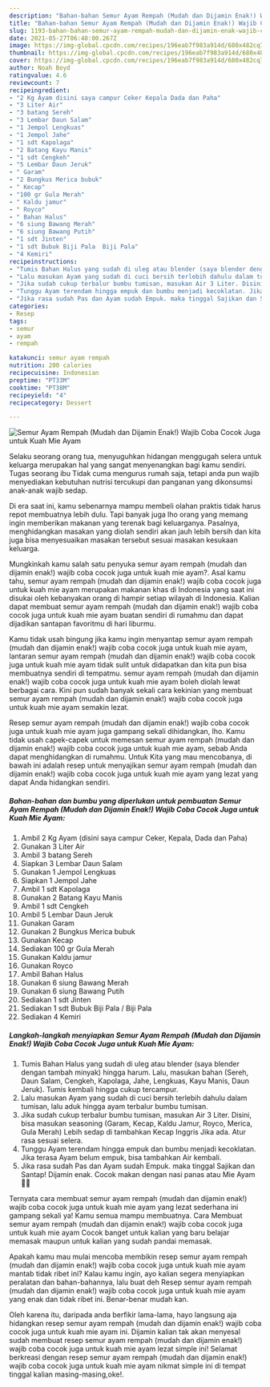 ```yaml
---
description: "Bahan-bahan Semur Ayam Rempah (Mudah dan Dijamin Enak!) Wajib Coba Cocok Juga untuk Kuah Mie Ayam yang enak dan Mudah Dibuat"
title: "Bahan-bahan Semur Ayam Rempah (Mudah dan Dijamin Enak!) Wajib Coba Cocok Juga untuk Kuah Mie Ayam yang enak dan Mudah Dibuat"
slug: 1193-bahan-bahan-semur-ayam-rempah-mudah-dan-dijamin-enak-wajib-coba-cocok-juga-untuk-kuah-mie-ayam-yang-enak-dan-mudah-dibuat
date: 2021-05-27T06:48:00.267Z
image: https://img-global.cpcdn.com/recipes/196eab7f983a914d/680x482cq70/semur-ayam-rempah-mudah-dan-dijamin-enak-wajib-coba-cocok-juga-untuk-kuah-mie-ayam-foto-resep-utama.jpg
thumbnail: https://img-global.cpcdn.com/recipes/196eab7f983a914d/680x482cq70/semur-ayam-rempah-mudah-dan-dijamin-enak-wajib-coba-cocok-juga-untuk-kuah-mie-ayam-foto-resep-utama.jpg
cover: https://img-global.cpcdn.com/recipes/196eab7f983a914d/680x482cq70/semur-ayam-rempah-mudah-dan-dijamin-enak-wajib-coba-cocok-juga-untuk-kuah-mie-ayam-foto-resep-utama.jpg
author: Noah Boyd
ratingvalue: 4.6
reviewcount: 7
recipeingredient:
- "2 Kg Ayam disini saya campur Ceker Kepala Dada dan Paha"
- "3 Liter Air"
- "3 batang Sereh"
- "3 Lembar Daun Salam"
- "1 Jempol Lengkuas"
- "1 Jempol Jahe"
- "1 sdt Kapolaga"
- "2 Batang Kayu Manis"
- "1 sdt Cengkeh"
- "5 Lembar Daun Jeruk"
- " Garam"
- "2 Bungkus Merica bubuk"
- " Kecap"
- "100 gr Gula Merah"
- " Kaldu jamur"
- " Royco"
- " Bahan Halus"
- "6 siung Bawang Merah"
- "6 siung Bawang Putih"
- "1 sdt Jinten"
- "1 sdt Bubuk Biji Pala  Biji Pala"
- "4 Kemiri"
recipeinstructions:
- "Tumis Bahan Halus yang sudah di uleg atau blender (saya blender dengan tambah minyak) hingga harum. Lalu, masukan bahan (Sereh, Daun Salam, Cengkeh, Kapolaga, Jahe, Lengkuas, Kayu Manis, Daun Jeruk). Tumis kembali hingga cukup tercampur."
- "Lalu masukan Ayam yang sudah di cuci bersih terlebih dahulu dalam tumisan, lalu aduk hingga ayam terbalur bumbu tumisan."
- "Jika sudah cukup terbalur bumbu tumisan, masukan Air 3 Liter. Disini, bisa masukan seasoning (Garam, Kecap, Kaldu Jamur, Royco, Merica, Gula Merah) Lebih sedap di tambahkan Kecap Inggris Jika ada. Atur rasa sesuai selera."
- "Tunggu Ayam terendam hingga empuk dan bumbu menjadi kecoklatan. Jika terasa Ayam belum empuk, bisa tambahkan Air kembali."
- "Jika rasa sudah Pas dan Ayam sudah Empuk. maka tinggal Sajikan dan Santap! Dijamin enak. Cocok makan dengan nasi panas atau Mie Ayam 👍🏻"
categories:
- Resep
tags:
- semur
- ayam
- rempah

katakunci: semur ayam rempah 
nutrition: 200 calories
recipecuisine: Indonesian
preptime: "PT33M"
cooktime: "PT38M"
recipeyield: "4"
recipecategory: Dessert

---
```



![Semur Ayam Rempah (Mudah dan Dijamin Enak!) Wajib Coba Cocok Juga untuk Kuah Mie Ayam](https://img-global.cpcdn.com/recipes/196eab7f983a914d/680x482cq70/semur-ayam-rempah-mudah-dan-dijamin-enak-wajib-coba-cocok-juga-untuk-kuah-mie-ayam-foto-resep-utama.jpg)

Selaku seorang orang tua, menyuguhkan hidangan menggugah selera untuk keluarga merupakan hal yang sangat menyenangkan bagi kamu sendiri. Tugas seorang ibu Tidak cuma mengurus rumah saja, tetapi anda pun wajib menyediakan kebutuhan nutrisi tercukupi dan panganan yang dikonsumsi anak-anak wajib sedap.

Di era  saat ini, kamu sebenarnya mampu membeli olahan praktis tidak harus repot membuatnya lebih dulu. Tapi banyak juga lho orang yang memang ingin memberikan makanan yang terenak bagi keluarganya. Pasalnya, menghidangkan masakan yang diolah sendiri akan jauh lebih bersih dan kita juga bisa menyesuaikan masakan tersebut sesuai masakan kesukaan keluarga. 



Mungkinkah kamu salah satu penyuka semur ayam rempah (mudah dan dijamin enak!) wajib coba cocok juga untuk kuah mie ayam?. Asal kamu tahu, semur ayam rempah (mudah dan dijamin enak!) wajib coba cocok juga untuk kuah mie ayam merupakan makanan khas di Indonesia yang saat ini disukai oleh kebanyakan orang di hampir setiap wilayah di Indonesia. Kalian dapat membuat semur ayam rempah (mudah dan dijamin enak!) wajib coba cocok juga untuk kuah mie ayam buatan sendiri di rumahmu dan dapat dijadikan santapan favoritmu di hari liburmu.

Kamu tidak usah bingung jika kamu ingin menyantap semur ayam rempah (mudah dan dijamin enak!) wajib coba cocok juga untuk kuah mie ayam, lantaran semur ayam rempah (mudah dan dijamin enak!) wajib coba cocok juga untuk kuah mie ayam tidak sulit untuk didapatkan dan kita pun bisa membuatnya sendiri di tempatmu. semur ayam rempah (mudah dan dijamin enak!) wajib coba cocok juga untuk kuah mie ayam boleh diolah lewat berbagai cara. Kini pun sudah banyak sekali cara kekinian yang membuat semur ayam rempah (mudah dan dijamin enak!) wajib coba cocok juga untuk kuah mie ayam semakin lezat.

Resep semur ayam rempah (mudah dan dijamin enak!) wajib coba cocok juga untuk kuah mie ayam juga gampang sekali dihidangkan, lho. Kamu tidak usah capek-capek untuk memesan semur ayam rempah (mudah dan dijamin enak!) wajib coba cocok juga untuk kuah mie ayam, sebab Anda dapat menghidangkan di rumahmu. Untuk Kita yang mau mencobanya, di bawah ini adalah resep untuk menyajikan semur ayam rempah (mudah dan dijamin enak!) wajib coba cocok juga untuk kuah mie ayam yang lezat yang dapat Anda hidangkan sendiri.

<!--inarticleads1-->

##### Bahan-bahan dan bumbu yang diperlukan untuk pembuatan Semur Ayam Rempah (Mudah dan Dijamin Enak!) Wajib Coba Cocok Juga untuk Kuah Mie Ayam:

1. Ambil 2 Kg Ayam (disini saya campur Ceker, Kepala, Dada dan Paha)
1. Gunakan 3 Liter Air
1. Ambil 3 batang Sereh
1. Siapkan 3 Lembar Daun Salam
1. Gunakan 1 Jempol Lengkuas
1. Siapkan 1 Jempol Jahe
1. Ambil 1 sdt Kapolaga
1. Gunakan 2 Batang Kayu Manis
1. Ambil 1 sdt Cengkeh
1. Ambil 5 Lembar Daun Jeruk
1. Gunakan  Garam
1. Gunakan 2 Bungkus Merica bubuk
1. Gunakan  Kecap
1. Sediakan 100 gr Gula Merah
1. Gunakan  Kaldu jamur
1. Gunakan  Royco
1. Ambil  Bahan Halus
1. Gunakan 6 siung Bawang Merah
1. Gunakan 6 siung Bawang Putih
1. Sediakan 1 sdt Jinten
1. Sediakan 1 sdt Bubuk Biji Pala / Biji Pala
1. Sediakan 4 Kemiri




<!--inarticleads2-->

##### Langkah-langkah menyiapkan Semur Ayam Rempah (Mudah dan Dijamin Enak!) Wajib Coba Cocok Juga untuk Kuah Mie Ayam:

1. Tumis Bahan Halus yang sudah di uleg atau blender (saya blender dengan tambah minyak) hingga harum. Lalu, masukan bahan (Sereh, Daun Salam, Cengkeh, Kapolaga, Jahe, Lengkuas, Kayu Manis, Daun Jeruk). Tumis kembali hingga cukup tercampur.
1. Lalu masukan Ayam yang sudah di cuci bersih terlebih dahulu dalam tumisan, lalu aduk hingga ayam terbalur bumbu tumisan.
1. Jika sudah cukup terbalur bumbu tumisan, masukan Air 3 Liter. Disini, bisa masukan seasoning (Garam, Kecap, Kaldu Jamur, Royco, Merica, Gula Merah) Lebih sedap di tambahkan Kecap Inggris Jika ada. Atur rasa sesuai selera.
1. Tunggu Ayam terendam hingga empuk dan bumbu menjadi kecoklatan. Jika terasa Ayam belum empuk, bisa tambahkan Air kembali.
1. Jika rasa sudah Pas dan Ayam sudah Empuk. maka tinggal Sajikan dan Santap! Dijamin enak. Cocok makan dengan nasi panas atau Mie Ayam 👍🏻




Ternyata cara membuat semur ayam rempah (mudah dan dijamin enak!) wajib coba cocok juga untuk kuah mie ayam yang lezat sederhana ini gampang sekali ya! Kamu semua mampu membuatnya. Cara Membuat semur ayam rempah (mudah dan dijamin enak!) wajib coba cocok juga untuk kuah mie ayam Cocok banget untuk kalian yang baru belajar memasak maupun untuk kalian yang sudah pandai memasak.

Apakah kamu mau mulai mencoba membikin resep semur ayam rempah (mudah dan dijamin enak!) wajib coba cocok juga untuk kuah mie ayam mantab tidak ribet ini? Kalau kamu ingin, ayo kalian segera menyiapkan peralatan dan bahan-bahannya, lalu buat deh Resep semur ayam rempah (mudah dan dijamin enak!) wajib coba cocok juga untuk kuah mie ayam yang enak dan tidak ribet ini. Benar-benar mudah kan. 

Oleh karena itu, daripada anda berfikir lama-lama, hayo langsung aja hidangkan resep semur ayam rempah (mudah dan dijamin enak!) wajib coba cocok juga untuk kuah mie ayam ini. Dijamin kalian tak akan menyesal sudah membuat resep semur ayam rempah (mudah dan dijamin enak!) wajib coba cocok juga untuk kuah mie ayam lezat simple ini! Selamat berkreasi dengan resep semur ayam rempah (mudah dan dijamin enak!) wajib coba cocok juga untuk kuah mie ayam nikmat simple ini di tempat tinggal kalian masing-masing,oke!.

